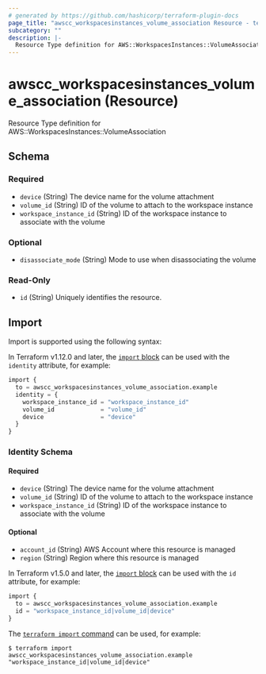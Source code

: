 ```yaml
---
# generated by https://github.com/hashicorp/terraform-plugin-docs
page_title: "awscc_workspacesinstances_volume_association Resource - terraform-provider-awscc"
subcategory: ""
description: |-
  Resource Type definition for AWS::WorkspacesInstances::VolumeAssociation
---
```


# awscc_workspacesinstances_volume_association (Resource)

Resource Type definition for AWS::WorkspacesInstances::VolumeAssociation



<!-- schema generated by tfplugindocs -->
## Schema

### Required

- `device` (String) The device name for the volume attachment
- `volume_id` (String) ID of the volume to attach to the workspace instance
- `workspace_instance_id` (String) ID of the workspace instance to associate with the volume

### Optional

- `disassociate_mode` (String) Mode to use when disassociating the volume

### Read-Only

- `id` (String) Uniquely identifies the resource.

## Import

Import is supported using the following syntax:

In Terraform v1.12.0 and later, the [`import` block](https://developer.hashicorp.com/terraform/language/import) can be used with the `identity` attribute, for example:

```terraform
import {
  to = awscc_workspacesinstances_volume_association.example
  identity = {
    workspace_instance_id = "workspace_instance_id"
    volume_id             = "volume_id"
    device                = "device"
  }
}
```

<!-- schema generated by tfplugindocs -->
### Identity Schema

#### Required

- `device` (String) The device name for the volume attachment
- `volume_id` (String) ID of the volume to attach to the workspace instance
- `workspace_instance_id` (String) ID of the workspace instance to associate with the volume

#### Optional

- `account_id` (String) AWS Account where this resource is managed
- `region` (String) Region where this resource is managed

In Terraform v1.5.0 and later, the [`import` block](https://developer.hashicorp.com/terraform/language/import) can be used with the `id` attribute, for example:

```terraform
import {
  to = awscc_workspacesinstances_volume_association.example
  id = "workspace_instance_id|volume_id|device"
}
```

The [`terraform import` command](https://developer.hashicorp.com/terraform/cli/commands/import) can be used, for example:

```shell
$ terraform import awscc_workspacesinstances_volume_association.example "workspace_instance_id|volume_id|device"
```

